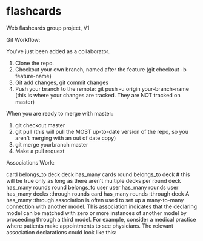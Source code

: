 flashcards
==========

Web flashcards group project, V1

Git Workflow:

You've just been added as a collaborator.

1. Clone the repo.
2. Checkout your own branch, named after the feature (git checkout -b feature-name)
3. Git add changes, git commit changes
4. Push your branch to the remote: git push -u origin your-branch-name (this is where your changes are tracked. They are NOT tracked on master)

When you are ready to merge with master:

1. git checkout master
2. git pull (this will pull the MOST up-to-date version of the repo, so you aren't merging with an out of date copy)
3. git merge yourbranch master
4. Make a pull request

Associations Work:

card belongs_to deck
deck has_many cards
round belongs_to deck # this will be true only as long as there aren't multiple decks per round
deck has_many rounds
round belongs_to user
user has_many rounds
user has_many decks :through rounds
card has_many rounds :through deck
A has_many :through association is often used to set up a many-to-many connection with another model. This association indicates that the declaring model can be matched with zero or more instances of another model by proceeding through a third model. For example, consider a medical practice where patients make appointments to see physicians. The relevant association declarations could look like this:
